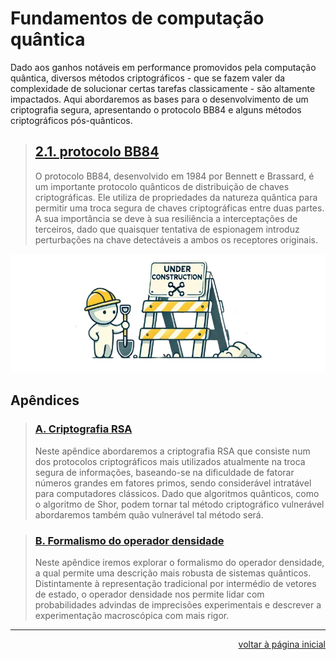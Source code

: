 #   Fundamentos de computação quântica

Dado aos ganhos notáveis em performance promovidos pela computação quântica, diversos métodos criptográficos - que se fazem valer da complexidade de solucionar certas tarefas classicamente - são altamente impactados. Aqui abordaremos as bases para o desenvolvimento de um criptografia segura, apresentando o protocolo BB84 e alguns métodos criptográficos pós-quânticos.

>   ##  [2.1. protocolo BB84](./1.protocolo-BB84.ipynb)
>
>   O protocolo BB84, desenvolvido em 1984 por Bennett e Brassard, é um importante protocolo quânticos de distribuição de chaves criptográficas. Ele utiliza de propriedades da natureza quântica para permitir uma troca segura de chaves criptográficas entre duas partes. A sua importância se deve à sua resiliência a interceptações de terceiros, dado que quaisquer tentativa de espionagem introduz perturbações na chave detectáveis a ambos os receptores originais.

<div align="center">

![under construction image](../../under-construction.png)

</div>

##  Apêndices

>   ### [A. Criptografia RSA](./apendices/A.protocolo-RSA.ipynb)
>
>   Neste apêndice abordaremos a criptografia RSA que consiste num dos protocolos criptográficos mais utilizados atualmente na troca segura de informações, baseando-se na dificuldade de fatorar números grandes em fatores primos, sendo considerável intratável para computadores clássicos. Dado que algoritmos quânticos, como o algoritmo de Shor, podem tornar tal método criptográfico vulnerável abordaremos também quão vulnerável tal método será.

>   ### [B. Formalismo do operador densidade](./apendices/B.formalismo-do-operador-densidade.ipynb)
>
>   Neste apêndice iremos explorar o formalismo do operador densidade, a qual permite uma descrição mais robusta de sistemas quânticos. Distintamente à representação tradicional por intermédio de vetores de estado, o operador densidade nos permite lidar com probabilidades advindas de imprecisões experimentais e descrever a experimentação macroscópica com mais rigor.

---

<div align="right">

[voltar à página inicial](../../README.md)

</div>